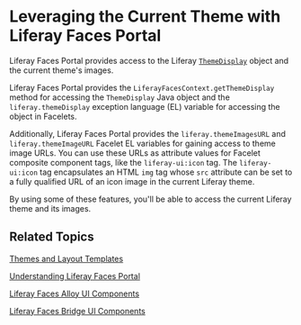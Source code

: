 # Leveraging the Current Theme with Liferay Faces Portal

Liferay Faces Portal provides access to the Liferay [`ThemeDisplay`](https://docs.liferay.com/portal/7.0/javadocs/portal-kernel/com/liferay/portal/kernel/theme/ThemeDisplay.html)
object and the current theme's images. 

Liferay Faces Portal provides the `LiferayFacesContext.getThemeDisplay` method
for accessing the `ThemeDisplay` Java object and the `liferay.themeDisplay`
exception language (EL) variable for accessing the object in Facelets.

Additionally, Liferay Faces Portal provides the `liferay.themeImagesURL` and
`liferay.themeImageURL` Facelet EL variables for gaining access to theme image
URLs. You can use these URLs as attribute values for Facelet composite component
tags, like the `liferay-ui:icon` tag. The `liferay-ui:icon` tag encapsulates an
HTML `img` tag whose `src` attribute can be set to a fully qualified URL of an
icon image in the current Liferay theme.

By using some of these features, you'll be able to access the current Liferay
theme and its images. 

## Related Topics [](id=related-topics)

[Themes and Layout Templates](/develop/tutorials/-/knowledge_base/6-2/themes-and-layout-templates)

[Understanding Liferay Faces Portal](/develop/tutorials/-/knowledge_base/6-2/understanding-liferay-faces-portal)

[Liferay Faces Alloy UI Components](/develop/tutorials/-/knowledge_base/6-2/liferay-faces-alloy-ui-components)

[Liferay Faces Bridge UI Components](/develop/tutorials/-/knowledge_base/6-2/liferay-faces-bridge-ui-components)
